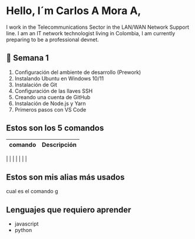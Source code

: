 # Hello, I´m Carlos A Mora A,
I work in the Telecommunications Sector in the LAN/WAN Network Support line.
I am an IT network technologist living in Colombia, I am currently preparing to be a professional devnet.

## 🦄 Semana 1

1. Configuración del ambiente de desarrollo (Prework)
2. Instalando Ubuntu en Windows 10/11
3. Instalación de Git
4. Configuración de las llaves SSH
5. Creando una cuenta de GitHub
6. Instalación de Node.js y Yarn
7. Primeros pasos con VS Code

## Estos son los 5 comandos

| comando | Descripción |
| --------| ----------- |
|
|
|
|
|
|
|

## Estos son mis alias más usados

cual es el comando 
g

## Lenguajes que requiero aprender 

* javascript
* python
